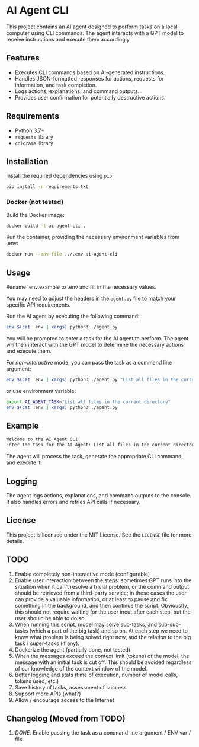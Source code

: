 # AI Agent CLI

This project contains an AI agent designed to perform tasks on a local computer using CLI commands.
The agent interacts with a GPT model to receive instructions and execute them accordingly.

## Features

- Executes CLI commands based on AI-generated instructions.
- Handles JSON-formatted responses for actions, requests for information, and task completion.
- Logs actions, explanations, and command outputs.
- Provides user confirmation for potentially destructive actions.

## Requirements

- Python 3.7+
- `requests` library
- `colorama` library

## Installation

Install the required dependencies using `pip`:

```bash
pip install -r requirements.txt
```

### Docker (not tested)
Build the Docker image:

```bash
docker build -t ai-agent-cli .
```

Run the container, providing the necessary environment variables from .env:

```bash
docker run --env-file ../.env ai-agent-cli
```

## Usage

Rename .env.example to .env and fill in the necessary values.

You may need to adjust the headers in the `agent.py` file to match your specific API requirements.

Run the AI agent by executing the following command:

```bash
env $(cat .env | xargs) python3 ./agent.py
```

You will be prompted to enter a task for the AI agent to perform.
The agent will then interact with the GPT model to determine the necessary actions and execute them.

For *non-interactive* mode, you can pass the task as a command line argument:

```bash
env $(cat .env | xargs) python3 ./agent.py "List all files in the current directory"
```

or use environment variable:

```bash
export AI_AGENT_TASK="List all files in the current directory"
env $(cat .env | xargs) python3 ./agent.py
```

## Example

```bash
Welcome to the AI Agent CLI.
Enter the task for the AI Agent: List all files in the current directory
```

The agent will process the task, generate the appropriate CLI command, and execute it.

## Logging

The agent logs actions, explanations, and command outputs to the console. It also handles errors and retries API calls if necessary.

## License

This project is licensed under the MIT License. See the `LICENSE` file for more details.

## TODO
1. Enable completely non-interactive mode (configurable)
1. Enable user interaction between the steps: sometimes GPT runs into the situation when it can't resolve a trivial problem, or the command output should be retrieved from a third-party service; in these cases the user can provide a valuable information, or at least to pause and fix something in the background, and then continue the script. Obvioustly, this should not require waiting for the user inout after each step, but the user should be able to do so.
1. When running this script, model may solve sub-tasks, and sub-sub-tasks (which a part of the big task) and so on. At each step we need to know what problem is being solved right now, and the relation to the big task / super-tasks (if any). 
1. Dockerize the agent (partially done, not tested)
1. When the messages exceed the context limit (tokens) of the model, the message with an initial task is cut off. This should be avoided regardless of our knowledge of the context window of the model.
1. Better logging and stats (time of execution, number of model calls, tokens used, etc.)
1. Save history of tasks, assessment of success
1. Support more APIs (what?)
1. Allow / encourage access to the Internet

## Changelog (Moved from TODO)
1. *DONE.* Enable passing the task as a command line argument / ENV var / file
